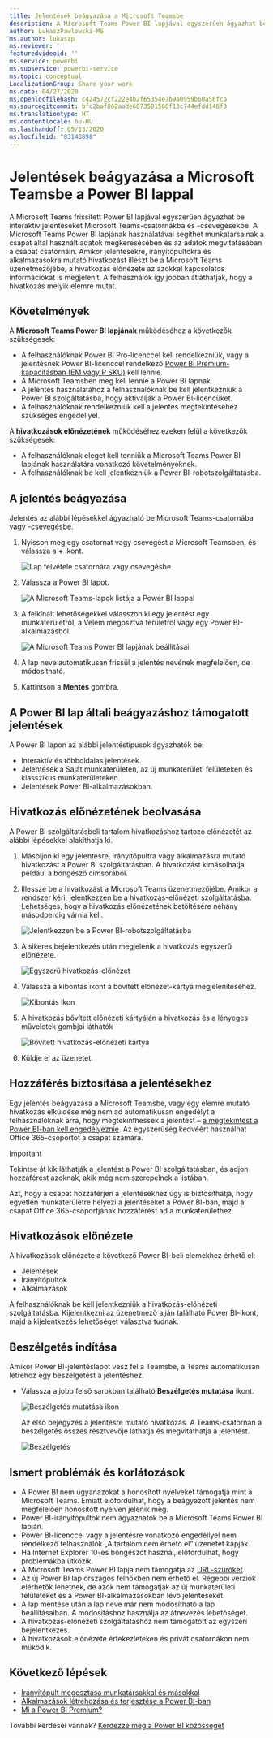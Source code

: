 ```yaml
---
title: Jelentések beágyazása a Microsoft Teamsbe
description: A Microsoft Teams Power BI lapjával egyszerűen ágyazhat be interaktív jelentéseket csatornákba és csevegésekbe.
author: LukaszPawlowski-MS
ms.author: lukaszp
ms.reviewer: ''
featuredvideoid: ''
ms.service: powerbi
ms.subservice: powerbi-service
ms.topic: conceptual
LocalizationGroup: Share your work
ms.date: 04/27/2020
ms.openlocfilehash: c424572cf222e4b2f65354e7b9a0959b60a56fca
ms.sourcegitcommit: bfc2baf862aade6873501566f13c744efdd146f3
ms.translationtype: HT
ms.contentlocale: hu-HU
ms.lasthandoff: 05/13/2020
ms.locfileid: "83143898"
---
```

# <a name="embed-reports-in-microsoft-teams-with-the-power-bi-tab"></a>Jelentések beágyazása a Microsoft Teamsbe a Power BI lappal

A Microsoft Teams frissített Power BI lapjával egyszerűen ágyazhat be interaktív jelentéseket Microsoft Teams-csatornákba és -csevegésekbe. A Microsoft Teams Power BI lapjának használatával segíthet munkatársainak a csapat által használt adatok megkeresésében és az adatok megvitatásában a csapat csatornáin.  Amikor jelentésekre, irányítópultokra és alkalmazásokra mutató hivatkozást illeszt be a Microsoft Teams üzenetmezőjébe, a hivatkozás előnézete az azokkal kapcsolatos információkat is megjelenít. A felhasználók így jobban átláthatják, hogy a hivatkozás melyik elemre mutat.

## <a name="requirements"></a>Követelmények

A **Microsoft Teams Power BI lapjának** működéséhez a következők szükségesek:

- A felhasználóknak Power BI Pro-licenccel kell rendelkezniük, vagy a jelentésnek Power BI-licenccel rendelkező [Power BI Premium-kapacitásban (EM vagy P SKU)](../admin/service-premium-what-is.md) kell lennie.
- A Microsoft Teamsben meg kell lennie a Power BI lapnak.
- A jelentés használatához a felhasználóknak be kell jelentkezniük a Power BI szolgáltatásba, hogy aktiválják a Power BI-licencüket.
- A felhasználóknak rendelkezniük kell a jelentés megtekintéséhez szükséges engedéllyel.

A **hivatkozások előnézetének** működéséhez ezeken felül a következők szükségesek:
- A felhasználóknak eleget kell tenniük a Microsoft Teams Power BI lapjának használatára vonatkozó követelményeknek.
- A felhasználóknak be kell jelentkezniük a Power BI-robotszolgáltatásba. 


## <a name="embed-your-report"></a>A jelentés beágyazása

Jelentés az alábbi lépésekkel ágyazható be Microsoft Teams-csatornába vagy -csevegésbe.

1. Nyisson meg egy csatornát vagy csevegést a Microsoft Teamsben, és válassza a **+** ikont.

    ![Lap felvétele csatornára vagy csevegésbe](media/service-embed-report-microsoft-teams/service-embed-report-microsoft-teams-add.png)

2. Válassza a Power BI lapot.

    ![A Microsoft Teams-lapok listája a Power BI lappal](media/service-embed-report-microsoft-teams/service-embed-report-microsoft-teams-tab.png)

3. A felkínált lehetőségekkel válasszon ki egy jelentést egy munkaterületről, a Velem megosztva területről vagy egy Power BI-alkalmazásból.

    ![A Microsoft Teams Power BI lapjának beállításai](media/service-embed-report-microsoft-teams/service-embed-report-microsoft-teams-tab-settings.png)

4. A lap neve automatikusan frissül a jelentés nevének megfelelően, de módosítható. 

5. Kattintson a **Mentés** gombra.

## <a name="supported-reports-for-embedding-the-power-bi-tab"></a>A Power BI lap általi beágyazáshoz támogatott jelentések
A Power BI lapon az alábbi jelentéstípusok ágyazhatók be:

- Interaktív és többoldalas jelentések.
- Jelentések a Saját munkaterületen, az új munkaterületi felületeken és klasszikus munkaterületeken.
- Jelentések Power BI-alkalmazásokban.

## <a name="get-a-link-preview"></a>Hivatkozás előnézetének beolvasása

A Power BI szolgáltatásbeli tartalom hivatkozáshoz tartozó előnézetét az alábbi lépésekkel alakíthatja ki.

1. Másoljon ki egy jelentésre, irányítópultra vagy alkalmazásra mutató hivatkozást a Power BI szolgáltatásban. A hivatkozást kimásolhatja például a böngésző címsorából.

2. Illessze be a hivatkozást a Microsoft Teams üzenetmezőjébe. Amikor a rendszer kéri, jelentkezzen be a hivatkozás-előnézeti szolgáltatásba. Lehetséges, hogy a hivatkozás előnézetének betöltésére néhány másodpercig várnia kell.

    ![Jelentkezzen be a Power BI-robotszolgáltatásba](media/service-embed-report-microsoft-teams/service-teams-link-preview-sign-in-needed.png)

3. A sikeres bejelentkezés után megjelenik a hivatkozás egyszerű előnézete.

    ![Egyszerű hivatkozás-előnézet](media/service-embed-report-microsoft-teams/service-teams-link-preview-basic.png)

4. Válassza a kibontás ikont a bővített előnézet-kártya megjelenítéséhez.

    ![Kibontás ikon](media/service-embed-report-microsoft-teams/service-teams-link-preview-expand-icon.png)

5. A hivatkozás bővített előnézeti kártyáján a hivatkozás és a lényeges műveletek gombjai láthatók

    ![Bővített hivatkozás-előnézeti kártya](media/service-embed-report-microsoft-teams/service-teams-link-preview-nice-card.png)

6. Küldje el az üzenetet.



## <a name="grant-access-to-reports"></a>Hozzáférés biztosítása a jelentésekhez

Egy jelentés beágyazása a Microsoft Teamsbe, vagy egy elemre mutató hivatkozás elküldése még nem ad automatikusan engedélyt a felhasználóknak arra, hogy megtekinthessék a jelentést – [a megtekintést a Power BI-ban kell engedélyeznie](service-share-dashboards.md). Az egyszerűség kedvéért használhat Office 365-csoportot a csapat számára. 

> [!IMPORTANT]
> Tekintse át kik láthatják a jelentést a Power BI szolgáltatásban, és adjon hozzáférést azoknak, akik még nem szerepelnek a listában.

Azt, hogy a csapat hozzáférjen a jelentésekhez úgy is biztosíthatja, hogy egyetlen munkaterületre helyezi a jelentéseket a Power BI-ban, majd a csapat Office 365-csoportjának hozzáférést ad a munkaterülethez.

## <a name="link-previews"></a>Hivatkozások előnézete 

A hivatkozások előnézete a következő Power BI-beli elemekhez érhető el:
- Jelentések
- Irányítópultok
- Alkalmazások

A felhasználóknak be kell jelentkezniük a hivatkozás-előnézeti szolgáltatásba. Kijelentkezni az üzenetmező alján található Power BI-ikont, majd a kijelentkezés lehetőséget választva tudnak.

## <a name="start-a-conversation"></a>Beszélgetés indítása

Amikor Power BI-jelentéslapot vesz fel a Teamsbe, a Teams automatikusan létrehoz egy beszélgetést a jelentéshez. 

- Válassza a jobb felső sarokban található **Beszélgetés mutatása** ikont.

    ![Beszélgetés mutatása ikon](media/service-embed-report-microsoft-teams/power-bi-teams-conversation-icon.png)

    Az első bejegyzés a jelentésre mutató hivatkozás. A Teams-csatornán a beszélgetés összes résztvevője láthatja és megvitathatja a jelentést.

    ![Beszélgetés](media/service-embed-report-microsoft-teams/power-bi-teams-conversation-tab.png)

## <a name="known-issues-and-limitations"></a>Ismert problémák és korlátozások

- A Power BI nem ugyanazokat a honosított nyelveket támogatja mint a Microsoft Teams. Emiatt előfordulhat, hogy a beágyazott jelentés nem megfelelően honosított nyelven jelenik meg.
- Power BI-irányítópultok nem ágyazhatók be a Microsoft Teams Power BI lapján.
- Power BI-licenccel vagy a jelentésre vonatkozó engedéllyel nem rendelkező felhasználók „A tartalom nem érhető el” üzenetet kapják.
- Ha Internet Explorer 10-es böngészőt használ, előfordulhat, hogy problémákba ütközik. <!--You can look at the [browsers support for Power BI](../consumer/end-user-browsers.md) and for [Office 365](https://products.office.com/office-system-requirements#Browsers-section). -->
- A Microsoft Teams Power BI lapja nem támogatja az [URL-szűrőket](service-url-filters.md).
- Az új Power BI lap országos felhőkben nem érhető el. Régebbi verziók elérhetők lehetnek, de azok nem támogatják az új munkaterületi felületeket és a Power BI-alkalmazásokban lévő jelentéseket. 
- A lap mentése után a lap neve már nem módosítható a lap beállításaiban. A módosításhoz használja az átnevezés lehetőséget.
- A hivatkozás-előnézeti szolgáltatáshoz nem támogatott az egyszeri bejelentkezés.
- A hivatkozások előnézete értekezleteken és privát csatornákon nem működik.

## <a name="next-steps"></a>Következő lépések
- [Irányítópult megosztása munkatársakkal és másokkal](service-share-dashboards.md)  
- [Alkalmazások létrehozása és terjesztése a Power BI-ban](service-create-distribute-apps.md)  
- [Mi a Power BI Premium?](../admin/service-premium-what-is.md)

További kérdései vannak? [Kérdezze meg a Power BI közösségét](https://community.powerbi.com/)
